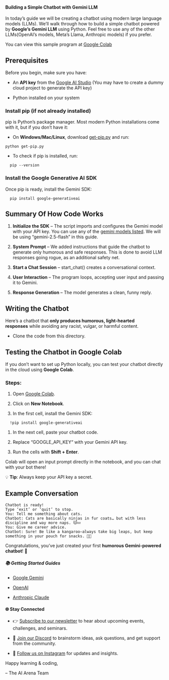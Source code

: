#### Building a Simple Chatbot with Gemini LLM

In today’s guide we will be creating a chatbot using modern large language models (LLMs). We’ll walk through how to build a simple chatbot powered by **Google’s Gemini LLM** using Python. Feel free to use any of the other LLMs(OpenAI’s models, Meta’s Llama, Anthropic models) if you prefer.

You can view this sample program at [Google Colab](https://colab.research.google.com/drive/1QSoinUItV8q6O8jE1RxQp0sU_SYdfMuY?usp=sharing)
 
Prerequisites
-------------

Before you begin, make sure you have:

*   An **API key** from the [Google AI Studio](https://aistudio.google.com/) (You may have to create a dummy cloud project to generate the API key)
    
*   Python installed on your system
    

### Install pip (if not already installed)

pip is Python’s package manager. Most modern Python installations come with it, but if you don’t have it:

*   On **Windows/Mac/Linux**, download [get-pip.py](https://bootstrap.pypa.io/get-pip.py) and run:
 
 ``` python get-pip.py  ```

*   To check if pip is installed, run:
    

  `   pip --version   `

### Install the Google Generative AI SDK

Once pip is ready, install the Gemini SDK:

  `   pip install google-generativeai   `

Summary Of How Code Works
-------------------------

1.  **Initialize the SDK** – The script imports and configures the Gemini model with your API key. You can use any of the [gemini models listed](https://ai.google.dev/gemini-api/docs/models). We will be using “gemini-2.5-flash” in this guide.
    
2.  **System Prompt** – We added instructions that guide the chatbot to generate only humorous and safe responses. This is done to avoid LLM responses going rogue, as an additional safety net.
    
3.  **Start a Chat Session** – start\_chat() creates a conversational context.
    
4.  **User Interaction** – The program loops, accepting user input and passing it to Gemini.
    
5.  **Response Generation** – The model generates a clean, funny reply.
    

Writing the Chatbot
-------------------

Here’s a chatbot that **only produces humorous, light-hearted responses** while avoiding any racist, vulgar, or harmful content.

- Clone the code from this directory.

Testing the Chatbot in Google Colab
-----------------------------------

If you don’t want to set up Python locally, you can test your chatbot directly in the cloud using **Google Colab**.

### Steps:

1.  Open [Google Colab](https://colab.research.google.com/).
    
2.  Click on **New Notebook**.
    
3.  In the first cell, install the Gemini SDK:
    

  `   !pip install google-generativeai   `

1.  In the next cell, paste your chatbot code.
    
2.  Replace “GOOGLE\_API\_KEY“ with your Gemini API key.
    
3.  Run the cells with **Shift + Enter**.
    

Colab will open an input prompt directly in the notebook, and you can chat with your bot there!

💡 **Tip**: Always keep your API key a secret.

Example Conversation
--------------------

```   
Chatbot is ready! 
Type ‘exit’ or ‘quit’ to stop.  
You: Tell me something about cats.  
Chatbot: Cats are basically ninjas in fur coats… but with less discipline and way more naps. 🐱💤  
You: Give me career advice.  
Chatbot: Sure! Be like a kangaroo—always take big leaps, but keep something in your pouch for snacks. 🦘😂   
```

Congratulations, you’ve just created your first **humorous Gemini-powered chatbot**! 🎉

##### 📚 Getting Started Guides

*   [Google Gemini](https://ai.google.dev/gemini-api/docs/quickstart)
    
*   [OpenAI](https://platform.openai.com/docs/overview)
    
*   [Anthropic Claude](https://docs.claude.com/en/docs/get-started)
    

#### 🌐 Stay Connected

*   👉 [Subscribe to our newsletter](https://aiengarena.com/) to hear about upcoming events, challenges, and seminars.
    
*   💬 [Join our Discord](https://discord.gg/NY2rJY7N) to brainstorm ideas, ask questions, and get support from the community.
    
*   📸 [Follow us on Instagram](https://www.instagram.com/aiengarena) for updates and insights.
    

Happy learning & coding,

– The AI Arena Team